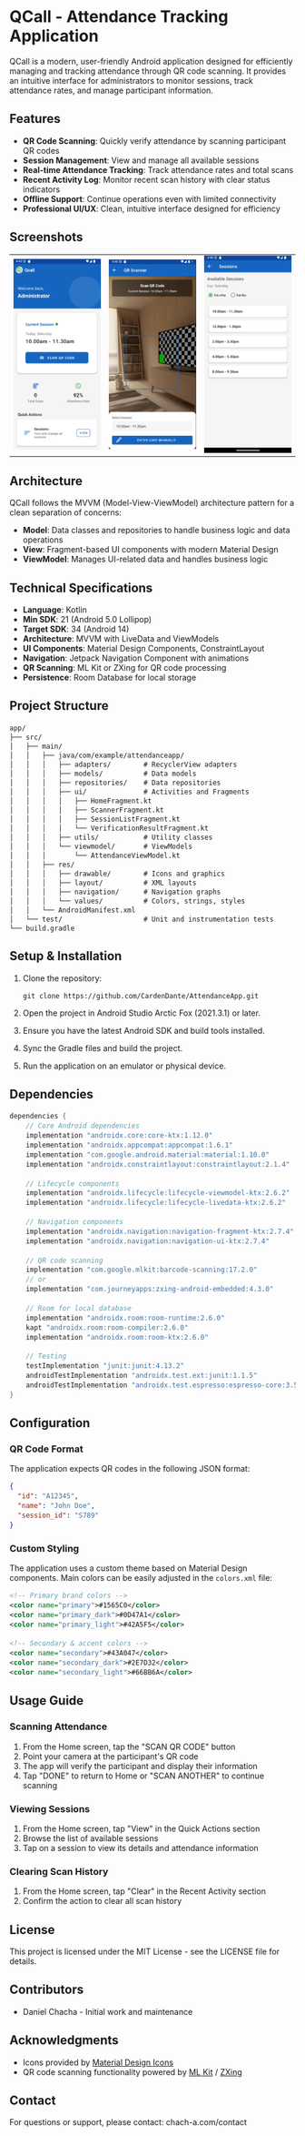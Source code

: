 # QCall - Attendance Tracking Application

QCall is a modern, user-friendly Android application designed for efficiently managing and tracking attendance through QR code scanning. It provides an intuitive interface for administrators to monitor sessions, track attendance rates, and manage participant information.

## Features

- **QR Code Scanning**: Quickly verify attendance by scanning participant QR codes
- **Session Management**: View and manage all available sessions
- **Real-time Attendance Tracking**: Track attendance rates and total scans
- **Recent Activity Log**: Monitor recent scan history with clear status indicators
- **Offline Support**: Continue operations even with limited connectivity
- **Professional UI/UX**: Clean, intuitive interface designed for efficiency

## Screenshots

<table>
  <tr>
    <td><img src="screenshots/home_screen.PNG" alt="Home Screen" width="200"/></td>
    <td><img src="screenshots/scanner_screen.PNG" alt="Scanner Screen" width="200"/></td>
    <td><img src="screenshots/sessions_screen.png" alt="Sessions Screen" width="200"/></td>
  </tr>
</table>

## Architecture

QCall follows the MVVM (Model-View-ViewModel) architecture pattern for a clean separation of concerns:

- **Model**: Data classes and repositories to handle business logic and data operations
- **View**: Fragment-based UI components with modern Material Design
- **ViewModel**: Manages UI-related data and handles business logic

## Technical Specifications

- **Language**: Kotlin
- **Min SDK**: 21 (Android 5.0 Lollipop)
- **Target SDK**: 34 (Android 14)
- **Architecture**: MVVM with LiveData and ViewModels
- **UI Components**: Material Design Components, ConstraintLayout
- **Navigation**: Jetpack Navigation Component with animations
- **QR Scanning**: ML Kit or ZXing for QR code processing
- **Persistence**: Room Database for local storage

## Project Structure

```
app/
├── src/
│   ├── main/
│   │   ├── java/com/example/attendanceapp/
│   │   │   ├── adapters/        # RecyclerView adapters
│   │   │   ├── models/          # Data models
│   │   │   ├── repositories/    # Data repositories
│   │   │   ├── ui/              # Activities and Fragments
│   │   │   │   ├── HomeFragment.kt
│   │   │   │   ├── ScannerFragment.kt
│   │   │   │   ├── SessionListFragment.kt
│   │   │   │   └── VerificationResultFragment.kt
│   │   │   ├── utils/           # Utility classes
│   │   │   └── viewmodel/       # ViewModels
│   │   │       └── AttendanceViewModel.kt
│   │   ├── res/
│   │   │   ├── drawable/        # Icons and graphics
│   │   │   ├── layout/          # XML layouts
│   │   │   ├── navigation/      # Navigation graphs
│   │   │   └── values/          # Colors, strings, styles
│   │   └── AndroidManifest.xml
│   └── test/                    # Unit and instrumentation tests
└── build.gradle
```

## Setup & Installation

1. Clone the repository:
   ```
   git clone https://github.com/CardenDante/AttendanceApp.git
   ```

2. Open the project in Android Studio Arctic Fox (2021.3.1) or later.

3. Ensure you have the latest Android SDK and build tools installed.

4. Sync the Gradle files and build the project.

5. Run the application on an emulator or physical device.

## Dependencies

```gradle
dependencies {
    // Core Android dependencies
    implementation "androidx.core:core-ktx:1.12.0"
    implementation "androidx.appcompat:appcompat:1.6.1"
    implementation "com.google.android.material:material:1.10.0"
    implementation "androidx.constraintlayout:constraintlayout:2.1.4"
    
    // Lifecycle components
    implementation "androidx.lifecycle:lifecycle-viewmodel-ktx:2.6.2"
    implementation "androidx.lifecycle:lifecycle-livedata-ktx:2.6.2"
    
    // Navigation components
    implementation "androidx.navigation:navigation-fragment-ktx:2.7.4"
    implementation "androidx.navigation:navigation-ui-ktx:2.7.4"
    
    // QR code scanning
    implementation "com.google.mlkit:barcode-scanning:17.2.0"
    // or
    implementation "com.journeyapps:zxing-android-embedded:4.3.0"
    
    // Room for local database
    implementation "androidx.room:room-runtime:2.6.0"
    kapt "androidx.room:room-compiler:2.6.0"
    implementation "androidx.room:room-ktx:2.6.0"
    
    // Testing
    testImplementation "junit:junit:4.13.2"
    androidTestImplementation "androidx.test.ext:junit:1.1.5"
    androidTestImplementation "androidx.test.espresso:espresso-core:3.5.1"
}
```

## Configuration

### QR Code Format

The application expects QR codes in the following JSON format:
```json
{
  "id": "A12345",
  "name": "John Doe",
  "session_id": "S789"
}
```

### Custom Styling

The application uses a custom theme based on Material Design components. Main colors can be easily adjusted in the `colors.xml` file:

```xml
<!-- Primary brand colors -->
<color name="primary">#1565C0</color>
<color name="primary_dark">#0D47A1</color>
<color name="primary_light">#42A5F5</color>

<!-- Secondary & accent colors -->
<color name="secondary">#43A047</color>
<color name="secondary_dark">#2E7D32</color>
<color name="secondary_light">#66BB6A</color>
```

## Usage Guide

### Scanning Attendance

1. From the Home screen, tap the "SCAN QR CODE" button
2. Point your camera at the participant's QR code
3. The app will verify the participant and display their information
4. Tap "DONE" to return to Home or "SCAN ANOTHER" to continue scanning

### Viewing Sessions

1. From the Home screen, tap "View" in the Quick Actions section
2. Browse the list of available sessions
3. Tap on a session to view its details and attendance information

### Clearing Scan History

1. From the Home screen, tap "Clear" in the Recent Activity section
2. Confirm the action to clear all scan history

## License

This project is licensed under the MIT License - see the LICENSE file for details.

## Contributors

- Daniel Chacha - Initial work and maintenance

## Acknowledgments

- Icons provided by [Material Design Icons](https://material.io/resources/icons/)
- QR code scanning functionality powered by [ML Kit](https://developers.google.com/ml-kit/vision/barcode-scanning) / [ZXing](https://github.com/zxing/zxing)

## Contact

For questions or support, please contact: chach-a.com/contact